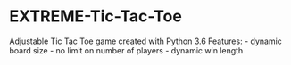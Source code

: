 # EXTREME-Tic-Tac-Toe
 Adjustable Tic Tac Toe game created with Python 3.6
 Features:
	- dynamic board size
	- no limit on number of players
	- dynamic win length

